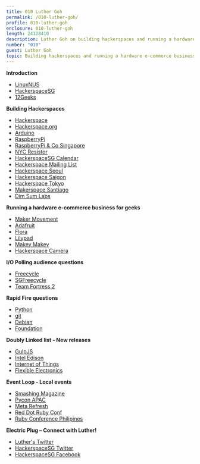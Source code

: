 ```yaml
---
title: 010 Luther Goh
permalink: /010-luther-goh/
profile: 010-luther-goh
enclosure: 010-luther-goh
length: 24128410
description: Luther Goh on building hackerspaces and running a hardware e-commerce business for geeks.
number: "010"
guest: Luther Goh
topic: Building hackerspaces and running a hardware e-commerce business for geeks
---
```


**Introduction**

- [LinuxNUS](http://nushackers.org/)
- [HackerspaceSG](http://hackerspace.sg)
- [12Geeks](http://12geeks.com/shop/)

**Building Hackerspaces**

- [Hackerspace](http://en.wikipedia.org/wiki/Hackerspace)
- [Hackerspace.org](http://hackerspaces.org/wiki/)
- [Arduino](http://arduino.cc)
- [RaspberryPi](http://raspberrypi.org)
- [RaspberryPi & Co Singapore](https://www.facebook.com/groups/raspberrypisingapore/)
- [NYC Resistor](http://www.nycresistor.com/)
- [HackerspaceSG Calendar](http://hackerspace.sg/calendar/)
- [Hackerspace Mailing List](https://groups.google.com/forum/#!topic/hackerspacesg/)
- [Hackerspace Seoul](http://hackerspaceseoul.com)
- [Hackerspace Saigon](http://hackspace.vn/)
- [Hackerspace Tokyo](http://www.tokyohackerspace.org/)
- [Makerspace Santiago](http://stgomakerspace.com/)
- [Dim Sum Labs](http://dimsumlabs.com/)

**Running a hardware e-commerce business for geeks**

- [Maker Movement](http://en.wikipedia.org/wiki/Maker_culture)
- [Adafruit](http://www.adafruit.com/)
- [Flora](http://www.adafruit.com/flora)
- [Lilypad](http://arduino.cc/en/Main/arduinoBoardLilyPad)
- [Makey Makey](http://www.makeymakey.com/)
- [Hackerspace Camera](http://cam.hackerspace.sg/pi)

**I/O Polling audience questions**

- [Freecycle](https://www.freecycle.org/)
- [SGFreecycle](http://sgfreecycle.org/)
- [Team Fortress 2](http://www.teamfortress.com/)

**Rapid Fire questions**

- [Python](http://www.python.org/)
- [git](http://git-scm.org)
- [Debian](http://www.debian.org/)
- [Foundation](http://foundation.zurb.com/)

**Doubly Linked list - New releases**

- [GulpJS](http://gulpjs.com/)
- [Intel Edison](http://www.intel.com/content/www/us/en/do-it-yourself/edison.html)
- [Internet of Things](http://en.wikipedia.org/wiki/Internet_of_Things)
- [Flexible Electronics](http://en.wikipedia.org/wiki/Flexible_electronics)

**Event Loop - Local events**

- [Smashing Magazine](http://www.smashingmagazine.com/2013/12/31/desktop-wallpaper-calendar-january-2014/)
- [Pycon APAC](http://tw.pycon.org/2014apac/en/)
- [Meta Refresh](https://metarefresh.in/2014/)
- [Red Dot Ruby Conf](http://rubyconf.ph/)
- [Ruby Conference Philipines](http://reddotrubyconf.com/)

**Electric Plug  – Connect with Luther!**

- [Luther's Twitter](https://www.twitter.com/elfgoh)
- [HackerspaceSG Twitter](https://www.twitter.com/hacperspacesg)
- [HackerspaceSG Facebook](https://www.facebook.com/groups/hackerspacesg/)
